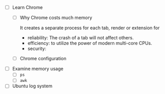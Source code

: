 - [ ] Learn Chrome
  - [ ] Why Chrome costs much memory
    
    It creates a separate process for each tab, render or extension for
    - reliability: The crash of a tab will not affect others.
    - efficiency: to utilize the power of modern multi-core CPUs.
    - security:     
  - [ ] Chrome configuration 
- [ ] Examine memory usage
  - [ ] `ps`
  - [ ] `awk` 
- [ ] Ubuntu log system 
<!--stackedit_data:
eyJoaXN0b3J5IjpbLTE0MDE1MDQxNDJdfQ==
-->